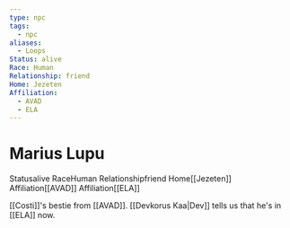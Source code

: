 ```yaml
---
type: npc
tags:
  - npc
aliases:
  - Loops
Status: alive
Race: Human
Relationship: friend
Home: Jezeten
Affiliation:
  - AVAD
  - ELA
---
```


# Marius Lupu
<span class="dataview inline-field"><span class="inline-field-key">Status</span><span class="inline-field-value">alive</span></span>
<span class="dataview inline-field"><span class="inline-field-key">Race</span><span class="inline-field-value">Human</span></span>
<span class="dataview inline-field"><span class="inline-field-key">Relationship</span><span class="inline-field-value">friend</span></span>
<span class="dataview inline-field"><span class="inline-field-key">Home</span><span class="inline-field-value">[[Jezeten]]</span></span>
<span class="dataview inline-field"><span class="inline-field-key">Affiliation</span><span class="inline-field-value">[[AVAD]]</span></span>
<span class="dataview inline-field"><span class="inline-field-key">Affiliation</span><span class="inline-field-value">[[ELA]]</span></span>

[[Costi]]'s bestie from [[AVAD]]. [[Devkorus Kaa|Dev]] tells us that he's in [[ELA]] now.